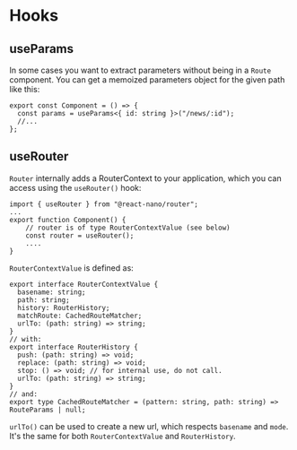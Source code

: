 # Hooks

## useParams

In some cases you want to extract parameters without being in a `Route` component.
You can get a memoized parameters object for the given path like this:

```tsx
export const Component = () => {
  const params = useParams<{ id: string }>("/news/:id");
  //...
};
```

## useRouter

`Router` internally adds a RouterContext to your application, which you can access using the `useRouter()` hook:

```tsx
import { useRouter } from "@react-nano/router";
...
export function Component() {
    // router is of type RouterContextValue (see below)
    const router = useRouter();
    ....
}
```

`RouterContextValue` is defined as:

```tsx
export interface RouterContextValue {
  basename: string;
  path: string;
  history: RouterHistory;
  matchRoute: CachedRouteMatcher;
  urlTo: (path: string) => string;
}
// with:
export interface RouterHistory {
  push: (path: string) => void;
  replace: (path: string) => void;
  stop: () => void; // for internal use, do not call.
  urlTo: (path: string) => string;
}
// and:
export type CachedRouteMatcher = (pattern: string, path: string) => RouteParams | null;
```

`urlTo()` can be used to create a new url, which respects `basename` and `mode`. It's the same for both `RouterContextValue` and `RouterHistory`.
